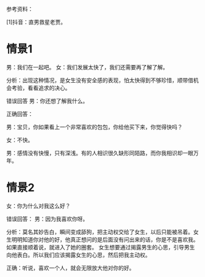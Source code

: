 参考资料：

[1]抖音：直男救星老贾。

# 情景1
男：我们在一起吧。
女：我们发展太快了，我们还需要再了解了解。

分析：出现这种情况，是女生没有安全感的表现，怕太快得到不够珍惜，顺带借机会考验，看看追求的决心。

错误回答
男：你还想了解我什么。

正确回答：

男：宝贝，你如果看上一个非常喜欢的包包，你给他买下来，你觉得快吗？

女：不快。

男：感情没有快慢，只有深浅。有的人相识很久缺形同陌路，而你我相识却一眼万年。


# 情景2
女：你为什么对我这么好？

错误回答：
男：因为我喜欢你呀。

分析：莫名其妙告白，瞬间变成舔狗，把主动权交给了女生，以后只能被吊着。女生明明知道你对他的好，他真正想问的是后面没有问出来的话，你是不是喜欢我。如果直接顺着说，就进入了她的圈套。
女生想要通过揭露男生的心思，引导男生向他表白。所以我们应该揭露女生的心思，然后把我主动权。

正确：听说，喜欢一个人，就会无限放大他对你的好。

